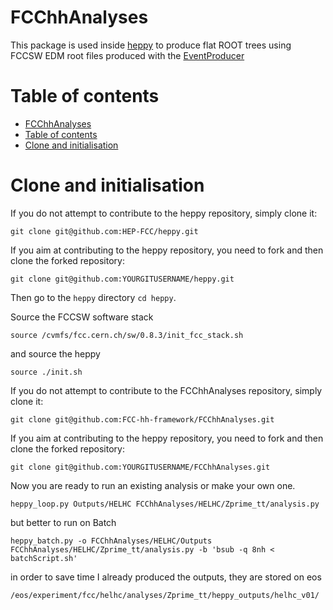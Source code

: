 FCChhAnalyses
=============

This package is used inside [heppy](https://github.com/HEP-FCC/heppy) to produce flat ROOT trees using FCCSW EDM root files produced with the [EventProducer](https://github.com/FCC-hh-framework/EventProducer)


Table of contents
=================
  * [FCChhAnalyses](#fcchhanalyses)
  * [Table of contents](#table-of-contents)
  * [Clone and initialisation](#clone-and-initilisation)
 

Clone and initialisation
========================

If you do not attempt to contribute to the heppy repository, simply clone it:
```
git clone git@github.com:HEP-FCC/heppy.git
```

If you aim at contributing to the heppy repository, you need to fork and then clone the forked repository:
```
git clone git@github.com:YOURGITUSERNAME/heppy.git
```

Then go to the ```heppy``` directory ```cd heppy```.

Source the FCCSW software stack
```
source /cvmfs/fcc.cern.ch/sw/0.8.3/init_fcc_stack.sh
```

and source the heppy

```
source ./init.sh
```

If you do not attempt to contribute to the FCChhAnalyses repository, simply clone it:
```
git clone git@github.com:FCC-hh-framework/FCChhAnalyses.git
```

If you aim at contributing to the heppy repository, you need to fork and then clone the forked repository:
```
git clone git@github.com:YOURGITUSERNAME/FCChhAnalyses.git
```

Now you are ready to run an existing analysis or make your own one.

```
heppy_loop.py Outputs/HELHC FCChhAnalyses/HELHC/Zprime_tt/analysis.py
```

but better to run on Batch
```
heppy_batch.py -o FCChhAnalyses/HELHC/Outputs FCChhAnalyses/HELHC/Zprime_tt/analysis.py -b 'bsub -q 8nh < batchScript.sh'
```

in order to save time I already produced the outputs, they are stored on eos

```
/eos/experiment/fcc/helhc/analyses/Zprime_tt/heppy_outputs/helhc_v01/
```
